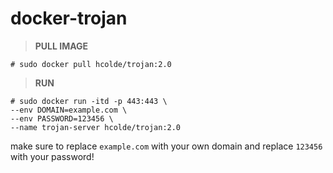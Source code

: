 # docker-trojan

> **PULL IMAGE**

```shell
# sudo docker pull hcolde/trojan:2.0
```

> **RUN**

```shell
# sudo docker run -itd -p 443:443 \
--env DOMAIN=example.com \
--env PASSWORD=123456 \
--name trojan-server hcolde/trojan:2.0
```

make sure to replace `example.com` with your own domain and replace `123456` with your password!
